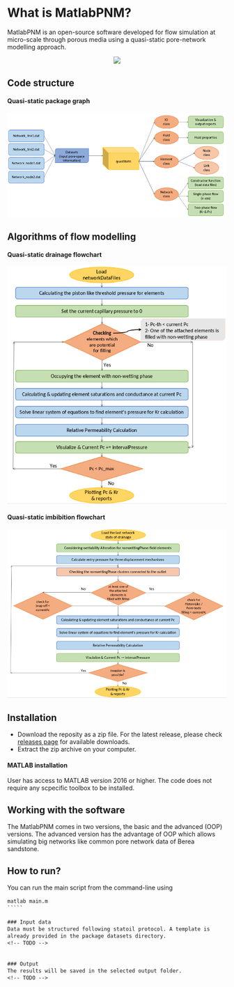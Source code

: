 What is MatlabPNM?
==================

MatlabPNM is an open-source software developed for flow simulation at micro-scale through porous media using a quasi-static pore-network modelling approach. 
<p align="center">
  <img src="../results/PNM.gif" width="500"/>
</p>


## Code structure

#### Quasi-static package graph
<p align="center">
  <img src="../results/quasi.png" width="700"/>
</p>


## Algorithms of flow modelling

#### Quasi-static drainage flowchart
<p align="center">
  <img src="../results/drain.png" width="600"/>
</p>

#### Quasi-static imbibition flowchart
<p align="center">
  <img src="../results/imb.png" width="800"/>
</p>

## Installation
* Download the reposity as a zip file. For the latest release, please check [releases page](https://github.com/mhgolestan/MatlabPNM/releases/) for available downloads.
* Extract the zip archive on your computer.

#### MATLAB installation
User has access to MATLAB version 2016 or higher. The code does not require any scpecific toolbox to be installed.



## Working with the software
The MatlabPNM comes in two versions, the basic and the advanced (OOP) versions. The advanced version has the advantage of OOP which allows simulating big networks like common pore network data of Berea sandstone.  

## How to run?
You can run the main script from the command-line using
``````
matlab main.m
`````

### Input data
Data must be structured following statoil protocol. A template is already provided in the package datasets directory.
<!-- TODO -->


### Output 
The results will be saved in the selected output folder. 
<!-- TODO -->
